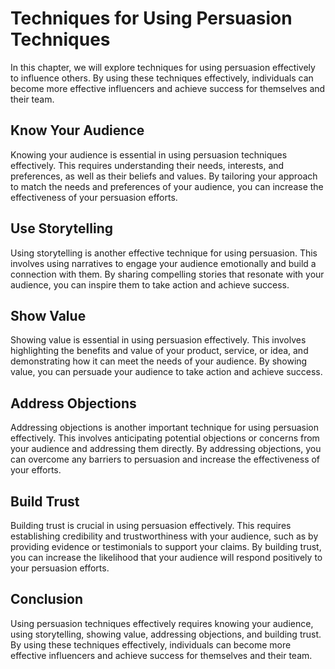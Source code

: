 # Techniques for Using Persuasion Techniques

In this chapter, we will explore techniques for using persuasion effectively to influence others. By using these techniques effectively, individuals can become more effective influencers and achieve success for themselves and their team.

Know Your Audience
------------------

Knowing your audience is essential in using persuasion techniques effectively. This requires understanding their needs, interests, and preferences, as well as their beliefs and values. By tailoring your approach to match the needs and preferences of your audience, you can increase the effectiveness of your persuasion efforts.

Use Storytelling
----------------

Using storytelling is another effective technique for using persuasion. This involves using narratives to engage your audience emotionally and build a connection with them. By sharing compelling stories that resonate with your audience, you can inspire them to take action and achieve success.

Show Value
----------

Showing value is essential in using persuasion effectively. This involves highlighting the benefits and value of your product, service, or idea, and demonstrating how it can meet the needs of your audience. By showing value, you can persuade your audience to take action and achieve success.

Address Objections
------------------

Addressing objections is another important technique for using persuasion effectively. This involves anticipating potential objections or concerns from your audience and addressing them directly. By addressing objections, you can overcome any barriers to persuasion and increase the effectiveness of your efforts.

Build Trust
-----------

Building trust is crucial in using persuasion effectively. This requires establishing credibility and trustworthiness with your audience, such as by providing evidence or testimonials to support your claims. By building trust, you can increase the likelihood that your audience will respond positively to your persuasion efforts.

Conclusion
----------

Using persuasion techniques effectively requires knowing your audience, using storytelling, showing value, addressing objections, and building trust. By using these techniques effectively, individuals can become more effective influencers and achieve success for themselves and their team.
